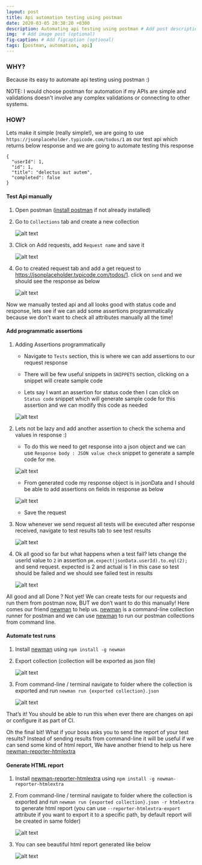 ```yaml
---
layout: post
title: Api automation testing using postman 
date: 2020-03-05 20:38:20 +0300
description: Automating api testing using postman # Add post description (optional)
img:  # Add image post (optional)
fig-caption: # Add figcaption (optional)
tags: [postman, automation, api]
---
```


### WHY? 

Because its easy to automate api testing using postman :)

NOTE: I would choose postman for automation if my APIs are simple and validations doesn't involve any complex validations or connecting to other systems. 

### HOW?

Lets make it simple (really simple!), we are going to use `https://jsonplaceholder.typicode.com/todos/1` as our test api which returns below response and we are going to automate testing this response
```
{
  "userId": 1,
  "id": 1,
  "title": "delectus aut autem",
  "completed": false
}
``` 

#### Test Api manually 

1. Open postman ([install postman](https://www.postman.com/downloads/) if not already installed)

2. Go to `Collections` tab and create a new collection

    ![alt text](/assets/img/postman-automation/postnam-automation-1.png)

3. Click on Add requests, add `Request name` and save it

    ![alt text](/assets/img/postman-automation/postnam-automation-2.png)

4. Go to created request tab and add a get request to https://jsonplaceholder.typicode.com/todos/1. click on `send` and we should see the response as below

    ![alt text](/assets/img/postman-automation/postnam-automation-3.png)

    
Now we manually tested api and all looks good with status code and response, lets see if we can add some assertions programmatically because we don't want to check all attributes manually all the time!

#### Add programmatic assertions 

1. Adding Assertions programmatically

    - Navigate to `Tests` section, this is where we can add assertions to our request response

    - There will be few useful snippets in `SNIPPETS` section, clicking on a snippet will create sample code

    - Lets say I want an assertion for status code then I can click on `Status code` snippet which will generate sample code for this assertion and we can modify this code as needed

    ![alt text](/assets/img/postman-automation/postnam-automation-4.png)

2. Lets not be lazy and add another assertion to check the schema and values in response :)

    - To do this we need to get response into a json object and we can use `Response body : JSON value check` snippet to generate a sample code for me. 

    ![alt text](/assets/img/postman-automation/postnam-automation-5.png)

    - From generated code my response object is in jsonData and I should be able to add assertions on fields in response as below

    ![alt text](/assets/img/postman-automation/postnam-automation-6.png)

    - Save the request

3. Now whenever we send request all tests will be executed after response received, navigate to test results tab to see test results
   
    ![alt text](/assets/img/postman-automation/postnam-automation-7.png)

4. Ok all good so far but what happens when a test fail?  lets change the userId value to `2` in assertion `pm.expect(jsonData.userId).to.eql(2);` and send request. expected is 2 and actual is 1 in this case so test should be failed and we should see failed test in results

    ![alt text](/assets/img/postman-automation/postnam-automation-8.png)


All good and all Done ?  Not yet! We can create tests for our requests and run them from postman now, BUT we don’t want to do this manually! Here comes our friend [newman](https://www.npmjs.com/package/newman) to help us. [newman](https://www.npmjs.com/package/newman) is a command-line collection runner for postman and we can use [newman](https://www.npmjs.com/package/newman) to run our postman collections from command line.

#### Automate test runs

1. Install [newman](https://www.npmjs.com/package/newman) using `npm install -g newman`

2. Export collection (collection will be exported as json file)
   
    ![alt text](/assets/img/postman-automation/postnam-automation-9.png)

3. From command-line / terminal navigate to folder where the collection is exported and run `newman run {exported collection}.json`

    ![alt text](/assets/img/postman-automation/postnam-automation-10.png)


That’s it! You should be able to run this when ever there are changes on api or configure it as part of CI.


Oh the final bit! What if your boss asks you to send the report of your test results? Instead of sending results from command-line it will be useful if we can send some kind of html report, We have another friend to help us here [newman-reporter-htmlextra](https://www.npmjs.com/package/newman-reporter-htmlextra)

#### Generate HTML report

1. Install [newman-reporter-htmlextra](https://www.npmjs.com/package/newman-reporter-htmlextra) using `npm install -g newman-reporter-htmlextra`

2. From command-line / terminal navigate to folder where the collection is exported and run `newman run {exported collection}.json -r htmlextra` to generate html report (you can use `--reporter-htmlextra-export` attribute if you want to export it to a specific path, by default report will be created in same folder)

    ![alt text](/assets/img/postman-automation/postnam-automation-11.png)

3. You can see beautiful html report generated like below

    ![alt text](/assets/img/postman-automation/postnam-automation-12.png)

